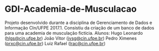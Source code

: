 # GDI-Academia-de-Musculacao

Projeto desenvolvido durante a disciplina de Gerenciamento de Dados e Informação CIn/UFPE 2017.1.
Consistiu da criação de um banco de dados para uma academia de musculação fictícia.
Alunos:
Hugo Leonardo (hlgs@cin.ufpe.br)
João Vitor (jvsg@cin.ufpe.br)
Pedro Ximenes (prxc@cin.ufpe.br)
Luiz Rafael (lrac@cin.ufpe.br)
